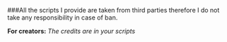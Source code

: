 ###All the scripts I provide are taken from third parties therefore I do not take any responsibility in case of ban.

**For creators:**
_The credits are in your scripts_
